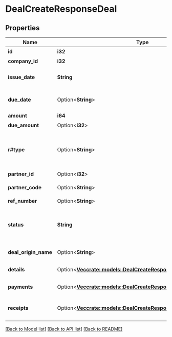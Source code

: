 # DealCreateResponseDeal

## Properties

Name | Type | Description | Notes
------------ | ------------- | ------------- | -------------
**id** | **i32** | 取引ID | 
**company_id** | **i32** | 事業所ID | 
**issue_date** | **String** | 発生日 (yyyy-mm-dd) | 
**due_date** | Option<**String**> | 支払期日 (yyyy-mm-dd) | [optional]
**amount** | **i64** | 金額 | 
**due_amount** | Option<**i32**> | 支払残額 | [optional]
**r#type** | Option<**String**> | 収支区分 (収入: income, 支出: expense) | [optional]
**partner_id** | Option<**i32**> | 取引先ID | 
**partner_code** | Option<**String**> | 取引先コード | [optional]
**ref_number** | Option<**String**> | 管理番号 | [optional]
**status** | **String** | 決済状況 (未決済: unsettled, 完了: settled) | 
**deal_origin_name** | Option<**String**> | 取引の登録元 | [optional]
**details** | Option<[**Vec<crate::models::DealCreateResponseDealDetailsInner>**](dealCreateResponse_deal_details_inner.md)> | 取引の明細行 | [optional]
**payments** | Option<[**Vec<crate::models::DealCreateResponseDealPaymentsInner>**](dealCreateResponse_deal_payments_inner.md)> | 取引の支払行 | [optional]
**receipts** | Option<[**Vec<crate::models::DealCreateResponseDealReceiptsInner>**](dealCreateResponse_deal_receipts_inner.md)> | ファイルボックス（証憑ファイル） | [optional]

[[Back to Model list]](../README.md#documentation-for-models) [[Back to API list]](../README.md#documentation-for-api-endpoints) [[Back to README]](../README.md)


